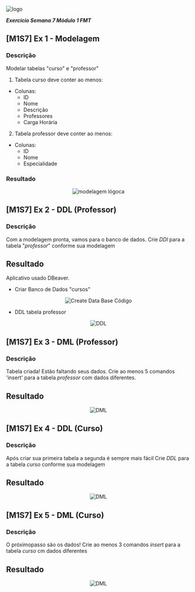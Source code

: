 ![logo](imagens/logo.png)

**_Exercicio Semana 7 Módulo 1 FMT_**

## [M1S7] Ex 1 - Modelagem

### Descrição

Modelar tabelas "curso" e "professor"

1. Tabela curso deve conter ao menos:
- Colunas:
  - ID
  - Nome
  - Descrição
  - Professores
  - Carga Horária

2. Tabela professor deve conter ao menos:
- Colunas:
    - ID
    - Nome
    - Especialidade

### Resultado

<div align="center">
    <img src="imagens/modelagem.png" alt="modelagem lógoca">
</div>


## [M1S7] Ex 2 - DDL (Professor)

### Descrição

Com a modelagem pronta, vamos para o banco de dados.
Crie *DDl* para a tabela "_professor_" conforme sua modelagem

## Resultado 

Aplicativo usado DBeaver.

- Criar Banco de Dados "cursos"
<div align="center">
  <img src="imagens/create_db.png" alt="Create Data Base Código">
</div>

- DDL tabela professor

<div align="center">
  <img src="imagens/ddl_professor.png" alt="DDL">
</div>

## [M1S7] Ex 3 - DML (Professor)

### Descrição

Tabela criada! Estão faltando seus dados. 
Crie ao menos 5 comandos 'insert' para a tabela _professor_ com dados diferentes.

## Resultado

<div align="center">
  <img src="imagens/dml_professor.png" alt="DML">
</div>

## [M1S7] Ex 4 - DDL (Curso)

### Descrição 

Após criar sua primeira tabela a segunda é sempre mais fácil
Crie *DDL* para a tabela _curso_ conforme sua modelagem

## Resultado

<div align="center">
  <img src="imagens/ddl_professor.png" alt="DML">
</div>

## [M1S7] Ex 5 - DML (Curso)

### Descrição

O próximopasso são os dados!
Crie ao menos 3 comandos _insert_ para a tabela _curso_ cm dados diferentes

## Resultado

<div align="center">
<img src="imagens/dml_curso.png" alt="DML">
</div>